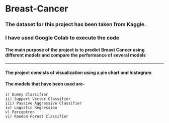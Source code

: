 # Breast-Cancer

### The dataset for this project has been taken from Kaggle.
### I have used Google Colab to execute the code

#### The main purpose of the project is to predict Breast Cancer using different models and compare the performance of several models

____________________________________________________________________________________________________________________________________
#### The project consists of visualization using a pie chart and histogram


#### The models that have been used are-
    i) Dummy Classifier
    ii) Support Vector Classifier
    iii) Passive Aggressive Classifier
    iv) Logistic Regression
    v) Perceptron
    vi) Random Forest Classifier
